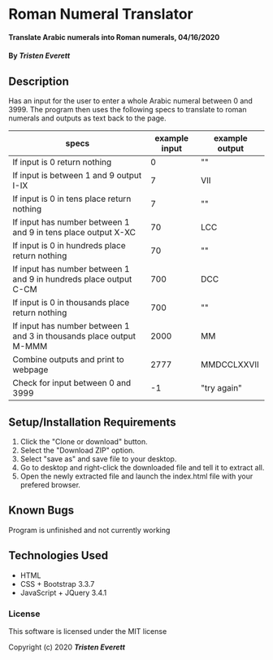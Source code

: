# Roman Numeral Translator

#### Translate Arabic numerals into Roman numerals, 04/16/2020

#### By _**Tristen Everett**_

## Description

Has an input for the user to enter a whole Arabic numeral between 0 and 3999. The program then uses the following specs to translate to roman numerals and outputs as text back to the page.

|specs|example input|example output|
|-|-|-|
|If input is 0 return nothing|0|""|
|If input is between 1 and 9 output I-IX|7|VII|
|If input is 0 in tens place return nothing|7|""|
|If input has number between 1 and 9 in tens place output X-XC|70|LCC|
|If input is 0 in hundreds place return nothing|70|""|
|If input has number between 1 and 9 in hundreds place output C-CM|700|DCC|
|If input is 0 in thousands place return nothing|700|""|
|If input has number between 1 and 3 in thousands place output M-MMM|2000|MM|
|Combine outputs and print to webpage|2777|MMDCCLXXVII|
|Check for input between 0 and 3999|-1|"try again"|

## Setup/Installation Requirements

1. Click the "Clone or download" button.
2. Select the "Download ZIP" option.
3. Select "save as" and save file to your desktop.
4. Go to desktop and right-click the downloaded file and tell it to extract all.
5. Open the newly extracted file and launch the index.html file with your prefered browser.

## Known Bugs

Program is unfinished and not currently working

## Technologies Used

* HTML
* CSS + Bootstrap 3.3.7
* JavaScript + JQuery 3.4.1

### License

This software is licensed under the MIT license

Copyright (c) 2020 **_Tristen Everett_**